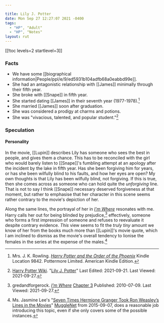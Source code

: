 ```yaml
---

title: Lily J. Potter
date: Mon Sep 27 12:27:07 2021 -0400
tags:
  - "HP", "Adult"
  - "HP", "Notes"
layout: rut
---
```



[[!toc levels=2 startlevel=3]] 

### Facts

* We have some [[biographical information|People/ppl/e/9/ed5931b104adfb68a0eabbd99e]].
* She had an antagonistic relationship with [[James]] minimally through their
  fifth year.
* She broke with [[Snape]] in fifth year. 
* She started dating [[James]] in their seventh year (1977-1978).[^20210927-3]
* She married [[James]] soon after graduation.
* She was considered a prodigy at charms and potions.
* She was "vivacious, talented, and popular student."[^20210927-1]

[^20210927-3]: Mrs. J. K. Rowling.
    _[Harry Potter and the Order of the Phoenix](https://www.goodreads.com/book/show/2.Harry_Potter_and_the_Order_of_the_Phoenix)_
    Kindle Location 9842. Pottermore Limited. American Kindle Edition. 

[^20210927-1]: [Harry Potter Wiki](https://harrypotter.fandom.com/).
    "[Lily J. Potter](https://harrypotter.fandom.com/wiki/Lily_J._Potter)"
    Last Edited: 2021-09-21. Last Viewed: 2021-09-27. 

### Speculation

#### Personality

In the movie, [[Lupin]] describes Lily has someone who sees the best in people, and
gives them a chance.  This has to be reconciled with the girl who would barely
listen to [[Snape]]'s fumbling attempt at an apology after the incident by the
lake in fifth year.  Has she been forgiving him for years, or has she been
wilfully blind to his faults, and how her eyes are open?  My own thoughts is
that Lily has been wilfully blind, not forgiving.  If this is true, then she
comes across as someone who can hold quite the *unforgiving* line.  That is not
to say I think [[Snape]] necessary deserved forgiveness at that moment, but
rather to emphasise that her character in this scene seems rather contrary to
the movie's depiction of her.  

Along the same lines, the portrayal of her in _[I'm Where][GAFRIW1]_ resonates
with me.  Harry calls her out for being blinded by prejudice,[^20210927-4]
effectively, someone who forms a first impression of someone and refuses to
reevaluate it despite contrary evidence.  *This* view seems to fit the *truly
tiny* amount we know of her from the books much more than [[Lupin]]'s movie
quote, which I am inclined to dismiss as the movie's overall tendency to lionise
the females in the series at the expense of the males.[^20210927-2]  

[GAFRIW1]: https://www.fanfiction.net/s/6126906

[GAFRIW2]: https://www.fanfiction.net/s/6126906

[^20210927-4]: gredandforgerock.
    _[I'm Where][GAFRIW2]_ [Chapter 3](https://www.fanfiction.net/s/6126906/3/I-m-Where)
    Published: 2010-07-09. Last Viewed: 2021-09-27. 

[^20210927-2]: Ms. Jasmine Lee's "[Seven Times Hermione Granger Took Ron
    Weasley’s Lines in the Movies](https://www.mugglenet.com/2015/09/7-times-hermione-granger-took-ron-weasleys-lines-in-the-movies/)"
    [MuggleNet](https://www.mugglenet.com/) from 2015-09-07, does a reasonable
    job introducing this topic, even if she only covers some of the possible
    instances. 

